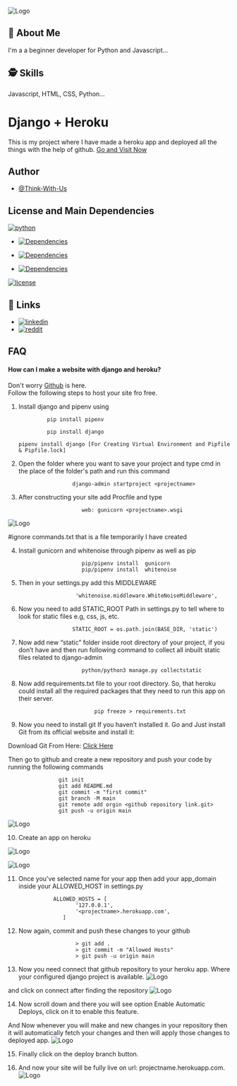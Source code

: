  ![Logo](https://i.imgur.com/orfhf4u.png?1) 

    
## 🚀 About Me
I'm a a beginner developer for Python and Javascript...

  
## 🕵️‍ Skills
Javascript, HTML, CSS, Python...

  
# Django + Heroku

This is my project where I have made a heroku app and deployed all the things with the help of github.
            [Go and Visit Now](https://dankersalewebsite.herokuapp.com)
## Author

- [@Think-With-Us](https://www.github.com/think-With-Us)

  
## License and Main Dependencies


[![python](https://img.shields.io/github/pipenv/locked/python-version/Think-With-Us/django)](https://python.org)

- [![Dependencies](https://img.shields.io/static/v1?label=main-dependencies&message=django&color=green)](https://www.djangoproject.com/)

- [![Dependencies](https://img.shields.io/static/v1?label=main-dependencies&message=django-heroku&color=green)](https://pypi.org/project/django-heroku/)

- [![Dependencies](https://img.shields.io/static/v1?label=main-dependencies&message=gunicorn&color=green)](https://gunicorn.org/)

[![license](https://img.shields.io/static/v1?label=License&message=Github&color=blue)](https://github.com/Think-With-Us/django.git)

  
## 🔗 Links

- [![linkedin](https://img.shields.io/badge/linkedin-0A66C2?style=for-the-badge&logo=linkedin&logoColor=white)](https://www.linkedin.com/in/sinchan-maitra-22a303217/)
- [![reddit](https://img.shields.io/reddit/subreddit-subscribers/Abindent?style=social)](https://reddit.com/r/Abindent)

  
## FAQ

#### How can I make a website with django and heroku?
 
Don't worry [Github](https://github.com) is here.         
Follow the following steps to host your site fro free.
1) Install django and pipenv using
   
                pip install pipenv
    
                pip install django
                
       pipenv install django [For Creating Virtual Environment and Pipfile & Pipfile.lock]


2) Open the folder where you want to save your project and type cmd in the place of the folder's path and run this command
      
                        django-admin startproject <projectname>

3) After constructing your site add Procfile and type 

                           web: gunicorn <projectname>.wsgi 
![Logo](https://i.imgur.com/ggaGGBu.jpg)

 #ignore commands.txt that is a file temporarily I have created


4) Install gunicorn and whitenoise through pipenv as well as pip
              
                           pip/pipenv install  gunicorn   
                           pip/pipenv install  whitenoise
5) Then in your settings.py add this MIDDLEWARE

                         'whitenoise.middleware.WhiteNoiseMiddleware',       

6) Now you need to add STATIC_ROOT Path in settings.py to tell where to look for static files e.g, css, js, etc.
  
                        STATIC_ROOT = os.path.join(BASE_DIR, 'static')
7) Now add new “static” folder inside root directory of your project, if you don’t have and then run following command to collect all inbuilt static files related to django-admin
   
                           python/python3 manage.py collectstatic
8) Now add requirements.txt file to your root directory. So, that heroku could install all the required packages that they need to run this app on their server.
  
                               pip freeze > requirements.txt
            

9) Now you need to install git If you haven’t installed it. Go and Just install Git from its official website and install it:

Download Git From Here: [Click Here](https://git-scm.com/downloads)

Then go to github and create a new repository and push your code by running the following commands

                    git init
                    git add README.md
                    git commit -m "first commit"
                    git branch -M main
                    git remote add orgin <github repository link.git>
                    git push -u origin main

![Logo](https://i.imgur.com/qfBhht5.jpg)   

10) Create an app on heroku

![Logo](https://i.imgur.com/Hm37ITX.jpg)

![Logo](https://i.imgur.com/HML7ZzB.jpg)

11) Once you’ve selected name for your app then add your app_domain inside your ALLOWED_HOST in settings.py

                   ALLOWED_HOSTS = [
                          '127.0.0.1',
                          '<projectname>.herokuapp.com',
                      ]
12) Now again, commit and push these changes to your github

                          > git add .
                          > git commit -m "Allowed Hosts"
                          > git push -u origin main

13) Now you need connect that github repository to your heroku app. Where your configured django project is available.
![Logo](https://i.imgur.com/QTPKLP5.jpg) 

and click on connect after finding the repository
![Logo](https://i.imgur.com/Mnu11JG.jpg)                          
                   
14) Now scroll down and there you will see option Enable Automatic Deploys, click on it to enable this feature.

And Now whenever you will make and new changes in your repository then it will automatically fetch your changes and then will apply those changes to deployed app.
![Logo](https://i.imgur.com/yPulo8u.jpg)       

15) Finally click on the deploy branch button.

16) And now your site will be fully live on url: projectname.herokuapp.com.
![Logo](https://i.imgur.com/5Jx2Qjk.gif)
